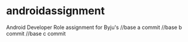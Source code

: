 # androidassignment
Android Developer Role assignment for Byju's
//base a commit
//base b commit
//base c commit